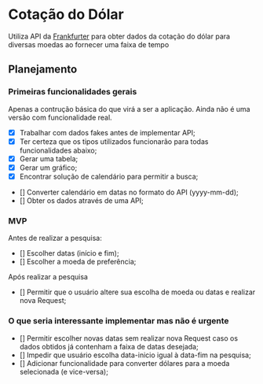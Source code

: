 # Cotação do Dólar

Utiliza API da [Frankfurter](https://www.frankfurter.app/docs/) para obter dados da cotação do dólar para diversas moedas ao fornecer uma faixa de tempo

## Planejamento

### Primeiras funcionalidades gerais

Apenas a contrução básica do que virá a ser a aplicação. Ainda não é uma versão com funcionalidade real.

- [x] Trabalhar com dados fakes antes de implementar API;
- [x] Ter certeza que os tipos utilizados funcionarão para todas funcionalidades abaixo;
- [x] Gerar uma tabela;
- [x] Gerar um gráfico;
- [x] Encontrar solução de calendário para permitir a busca;
- [] Converter calendário em datas no formato do API (yyyy-mm-dd);
- [] Obter os dados através de uma API;

### MVP

Antes de realizar a pesquisa:

- [] Escolher datas (início e fim);
- [] Escolher a moeda de preferência;

Após realizar a pesquisa

- [] Permitir que o usuário altere sua escolha de moeda ou datas e realizar nova Request;

### O que seria interessante implementar mas não é urgente

- [] Permitir escolher novas datas sem realizar nova Request caso os dados obtidos já contenham a faixa de datas desejada;
- [] Impedir que usuário escolha data-inicio igual à data-fim na pesquisa;
- [] Adicionar funcionalidade para converter dólares para a moeda selecionada (e vice-versa);
